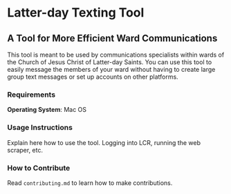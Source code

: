 # Latter-day Texting Tool
## A Tool for More Efficient Ward Communications

This tool is meant to be used by communications specialists within wards of 
the Church of Jesus Christ of Latter-day Saints. You can use this tool to easily
message the members of your ward without having to create large group text messages or 
set up accounts on other platforms.

### Requirements

**Operating System**: Mac OS

### Usage Instructions

Explain here how to use the tool. Logging into LCR, running the web scraper, etc.

### How to Contribute

Read `contributing.md` to learn how to make contributions.
